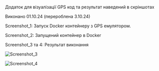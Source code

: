 Додаток для візуалізації GPS код та результат наведений в скріншотах

Виконано 01.10.24 (перероблена 3.10.24)

Screenshot_1: Запуск Docker контейнеру з GPS емулятором.

Screenshot_2: Запущений контейнер в Docker

Screenshot_3 та 4: Результат виконання

![Screenshot_3](https://github.com/user-attachments/assets/97499107-08dd-4b31-963a-08c231646737)

![Screenshot_4](https://github.com/user-attachments/assets/32e2e623-7330-45f7-bb47-1b277023beab)
